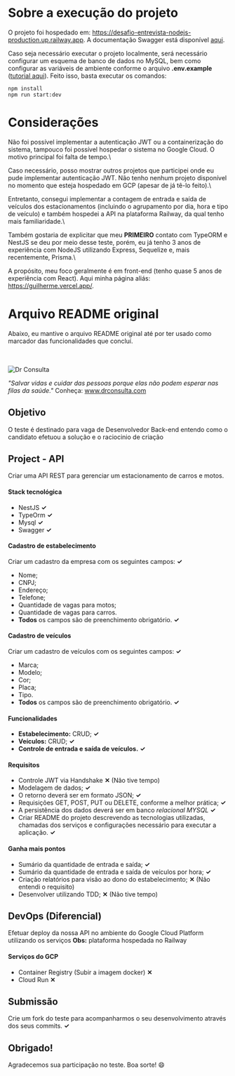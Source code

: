 # Sobre a execução do projeto
O projeto foi hospedado em: https://desafio-entrevista-nodejs-production.up.railway.app. A documentação Swagger está disponível [aqui](https://desafio-entrevista-nodejs-production.up.railway.app/api-docs).

Caso seja necessário executar o projeto localmente, será necessário configurar um esquema de banco de dados no MySQL, bem como configurar as variáveis de ambiente conforme o arquivo **.env.example** ([tutorial aqui](https://blog.rocketseat.com.br/variaveis-ambiente-nodejs/)).
Feito isso, basta executar os comandos:
```
npm install
npm run start:dev
```

# Considerações
Não foi possível implementar a autenticação JWT ou a containerização do sistema, tampouco foi possível hospedar o sistema no Google Cloud. O motivo principal foi falta de tempo.\

Caso necessário, posso mostrar outros projetos que participei onde eu pude implementar autenticação JWT. Não tenho nenhum projeto disponível no momento que esteja hospedado em GCP (apesar de já tê-lo feito).\

Entretanto, consegui implementar a contagem de entrada e saída de veículos dos estacionamentos (incluindo o agrupamento por dia, hora e tipo de veículo) e também hospedei a API na plataforma Railway, da qual tenho mais familiaridade.\

Também gostaria de explicitar que meu **PRIMEIRO** contato com TypeORM e NestJS se deu por meio desse teste, porém, eu já tenho 3 anos de experiência com NodeJS utilizando Express, Sequelize e, mais recentemente, Prisma.\

A propósito, meu foco geralmente é em front-end (tenho quase 5 anos de experiência com React). Aqui minha página aliás: https://guilherme.vercel.app/.

# Arquivo README original
Abaixo, eu mantive o arquivo README original até por ter usado como marcador das funcionalidades que concluí.
<br />
<br />
<br />

![Dr Consulta](https://drconsulta.com/_next/image?url=%2Fimages%2FLogo-Dr-Consulta-Branco.png&w=128&q=100 'DrConsulta')

_"Salvar vidas e cuidar das pessoas porque elas não podem esperar nas filas da saúde."_
Conheça: www.drconsulta.com

## Objetivo

O teste é destinado para vaga de Desenvolvedor Back-end entendo como o candidato efetuou a solução e o raciocinio de criação

## Project - API

Criar uma API REST para gerenciar um estacionamento de carros e motos.

#### Stack tecnológica

- NestJS **✓**
- TypeOrm **✓**
- Mysql **✓**
- Swagger **✓**

#### Cadastro de estabelecimento

Criar um cadastro da empresa com os seguintes campos: **✓**

- Nome;
- CNPJ;
- Endereço;
- Telefone;
- Quantidade de vagas para motos;
- Quantidade de vagas para carros.
- **Todos** os campos são de preenchimento obrigatório. **✓**

#### Cadastro de veículos

Criar um cadastro de veículos com os seguintes campos: **✓**

- Marca;
- Modelo;
- Cor;
- Placa;
- Tipo.
- **Todos** os campos são de preenchimento obrigatório. **✓**

#### Funcionalidades

- **Estabelecimento:** CRUD; **✓**
- **Veículos:** CRUD; **✓**
- **Controle de entrada e saída de veículos.** **✓**
  
#### Requisitos

- Controle JWT via Handshake **✕** (Não tive tempo)
- Modelagem de dados; **✓**
- O retorno deverá ser em formato JSON; **✓**
- Requisições GET, POST, PUT ou DELETE, conforme a melhor prática; **✓**
- A persistência dos dados deverá ser em banco _relacional MYSQL_ **✓**
- Criar README do projeto descrevendo as tecnologias utilizadas, chamadas dos serviços e configurações necessário para executar a aplicação. **✓**

#### Ganha mais pontos

- Sumário da quantidade de entrada e saída; **✓**
- Sumário da quantidade de entrada e saída de veículos por hora; **✓**
- Criação relatórios para visão ao dono do estabelecimento;  **✕** (Não entendi o requisito)
- Desenvolver utilizando TDD;  **✕** (Não tive tempo)

## DevOps (Diferencial)

Efetuar deploy da nossa API no ambiente do Google Cloud Platform utilizando os serviços **Obs:** plataforma hospedada no Railway

#### Serviços do GCP
- Container Registry (Subir a imagem docker) **✕**
- Cloud Run **✕**

## Submissão

Crie um fork do teste para acompanharmos o seu desenvolvimento através dos seus commits. **✓**

## Obrigado!

Agradecemos sua participação no teste. Boa sorte! 😄
